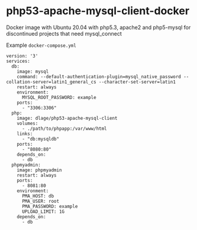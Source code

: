 # php53-apache-mysql-client-docker
Docker image with Ubuntu 20.04 with php5.3, apache2 and php5-mysql for discontinued projects that need mysql_connect

Example `docker-compose.yml`
```
version: '3'
services:
  db:
    image: mysql
    command: --default-authentication-plugin=mysql_native_password --collation-server=latin1_general_cs --character-set-server=latin1
    restart: always
    environment:
      MYSQL_ROOT_PASSWORD: example
    ports:
      - "3306:3306"
  php:
    image: dlage/php53-apache-mysql-client
    volumes:
      - ./path/to/phpapp:/var/www/html
    links:
      - "db:mysqldb"
    ports:
      - "8080:80"
    depends_on:
      - db
  phpmyadmin:
    image: phpmyadmin
    restart: always
    ports:
      - 8081:80
    environment:
      PMA_HOST: db
      PMA_USER: root
      PMA_PASSWORD: example
      UPLOAD_LIMIT: 1G
    depends_on:
      - db
```

